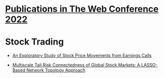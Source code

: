 # [Publications in The Web Conference 2022](https://www2022.thewebconf.org/accepted-papers/)

# Stock Trading

- [An Exploratory Study of Stock Price Movements from Earnings Calls](https://github.com/ai-gamer/fintech-literature/blob/main/conference/www22/SPM/README.md)


- [Multiscale Tail Risk Connectedness of Global Stock Markets: A LASSO-Based Network Topology Approach](https://github.com/ai-gamer/fintech-literature/blob/main/conference/www22/MTR/README.md)
